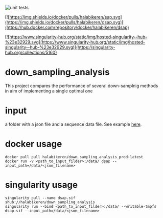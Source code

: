 ![unit tests](https://github.com/halabikeren/down_sampling_analysis/workflows/unit%20tests/badge.svg)

[![https://img.shields.io/docker/pulls/halabikeren/sap.svg](https://img.shields.io/docker/pulls/halabikeren/dsap.svg)](https://hub.docker.com/repository/docker/halabikeren/dsap)
 
[![https://www.singularity-hub.org/static/img/hosted-singularity--hub-%23e32929.svg](https://www.singularity-hub.org/static/img/hosted-singularity--hub-%23e32929.svg)](https://singularity-hub.org/collections/5160)

# down_sampling_analysis
This project compares the performance of several down-samplnig methods in aim of implementing a single optimal one

# input

a folder with a json file and a sequence data file. See example [here](https://github.com/halabikeren/down_sampling_analysis/tree/master/data/test).

# docker usage
```
docker pull pull halabikeren/down_sampling_analysis_prod:latest
docker run -v <path_to_input_filder>:/data/ dsap --input_path=/data/<json_filename>
```


# singularity usage
```
singularity pull --name dsap.sif shub://halabikeren/down_sampling_analysis
singularity run --bind <path_to_input_filder>:/data/ --writable-tmpfs dsap.sif --input_path=/data/<json_filename>
```


